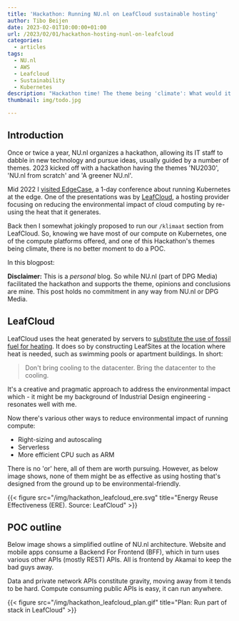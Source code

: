 ```yaml
---
title: 'Hackathon: Running NU.nl on LeafCloud sustainable hosting'
author: Tibo Beijen
date: 2023-02-01T10:00:00+01:00
url: /2023/02/01/hackathon-hosting-nunl-on-leafcloud
categories:
  - articles
tags:
  - NU.nl
  - AWS
  - Leafcloud
  - Sustainability
  - Kubernetes
description: "Hackathon time! The theme being 'climate': What would it take to run NU.nl on LeafCloud, a more environmental-friendly cloud than AWS? Let's find out."
thumbnail: img/todo.jpg

---
```

## Introduction

Once or twice a year, NU.nl organizes a hackathon, allowing its IT staff to dabble in new technology and pursue ideas, usually guided by a number of themes. 2023 kicked off with a hackathon having the themes 'NU2030', 'NU.nl from scratch' and 'A greener NU.nl'.

Mid 2022 I [visited EdgeCase](/2022/06/01/edgecase-2022), a 1-day conference about running Kubernetes at the edge. One of the presentations was by [LeafCloud](https://www.leaf.cloud/), a hosting provider focusing on reducing the environmental impact of cloud computing by re-using the heat that it generates. 

Back then I somewhat jokingly proposed to run our `/klimaat` section from LeafCloud. So, knowing we have most of our compute on Kubernetes, one of the compute platforms offered, and one of this Hackathon's themes being climate, there is no better moment to do a POC.

In this blogpost:


**Disclaimer:** This is a _personal_ blog. So while NU.nl (part of DPG Media) facilitated the hackathon and supports the theme, opinions and conclusions are mine. This post holds no commitment in any way from NU.nl or DPG Media.

## LeafCloud

LeafCloud uses the heat generated by servers to [substitute the use of fossil fuel for heating](https://www.leaf.cloud/truly-green). It does so by constructing LeafSites at the location where heat is needed, such as swimming pools or apartment buildings. In short:

> Don't bring cooling to the datacenter. Bring the datacenter to the cooling.

It's a creative and pragmatic approach to address the environmental impact which - it might be my background of Industrial Design engineering - resonates well with me.

Now there's various other ways to reduce environmental impact of running compute:

* Right-sizing and autoscaling
* Serverless
* More efficient CPU such as ARM

There is no 'or' here, all of them are worth pursuing. However, as below image shows, none of them might be as effective as using hosting that's designed from the ground up to be environmental-friendly.

{{< figure src="/img/hackathon_leafcloud_ere.svg" title="Energy Reuse Effectiveness (ERE). Source: LeafCloud" >}}

## POC outline

Below image shows a simplified outline of NU.nl architecture. Website and mobile apps consume a Backend For Frontend (BFF), which in turn uses various other APIs (mostly REST) APIs. All is frontend by Akamai to keep the bad guys away.

Data and private network APIs constitute gravity, moving away from it tends to be hard. Compute consuming public APIs is easy, it can run anywhere. 

{{< figure src="/img/hackathon_leafcloud_plan.gif" title="Plan: Run part of stack in LeafCloud" >}}

